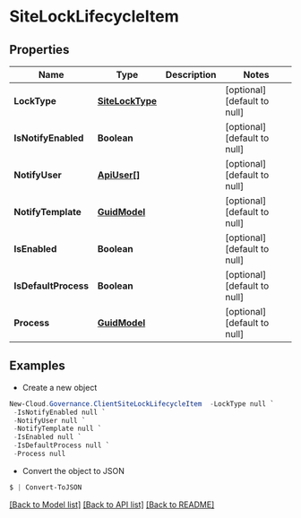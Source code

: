 # SiteLockLifecycleItem
## Properties

Name | Type | Description | Notes
------------ | ------------- | ------------- | -------------
**LockType** | [**SiteLockType**](SiteLockType.md) |  | [optional] [default to null]
**IsNotifyEnabled** | **Boolean** |  | [optional] [default to null]
**NotifyUser** | [**ApiUser[]**](ApiUser.md) |  | [optional] [default to null]
**NotifyTemplate** | [**GuidModel**](GuidModel.md) |  | [optional] [default to null]
**IsEnabled** | **Boolean** |  | [optional] [default to null]
**IsDefaultProcess** | **Boolean** |  | [optional] [default to null]
**Process** | [**GuidModel**](GuidModel.md) |  | [optional] [default to null]

## Examples

- Create a new object
```powershell
New-Cloud.Governance.ClientSiteLockLifecycleItem  -LockType null `
 -IsNotifyEnabled null `
 -NotifyUser null `
 -NotifyTemplate null `
 -IsEnabled null `
 -IsDefaultProcess null `
 -Process null
```

- Convert the object to JSON
```powershell
$ | Convert-ToJSON
```


[[Back to Model list]](../README.md#documentation-for-models) [[Back to API list]](../README.md#documentation-for-api-endpoints) [[Back to README]](../README.md)


